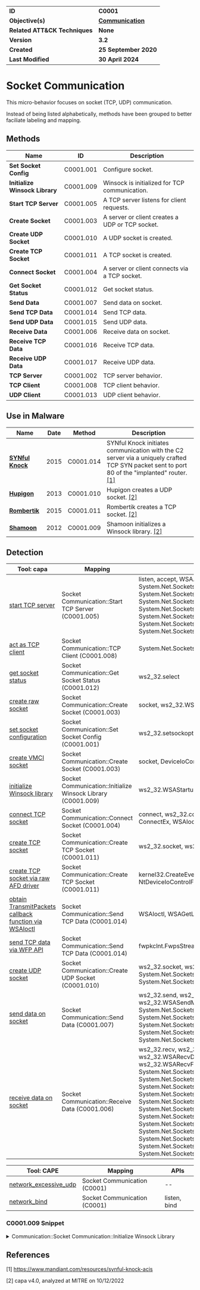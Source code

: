 <table>
<tr>
<td><b>ID</b></td>
<td><b>C0001</b></td>
</tr>
<tr>
<td><b>Objective(s)</b></td>
<td><b><a href="../communication">Communication</a></b></td>
</tr>
<tr>
<td><b>Related ATT&CK Techniques</b></td>
<td><b>None</b></td>
</tr>
<tr>
<td><b>Version</b></td>
<td><b>3.2</b></td>
</tr>
<tr>
<td><b>Created</b></td>
<td><b>25 September 2020</b></td>
</tr>
<tr>
<td><b>Last Modified</b></td>
<td><b>30 April 2024</b></td>
</tr>
</table>


# Socket Communication

This micro-behavior focuses on socket (TCP, UDP) communication. 

Instead of being listed alphabetically, methods have been grouped to better faciliate labeling and mapping.

## Methods

|Name|ID|Description|
|---|---|---|
|**Set Socket Config**|C0001.001|Configure socket.|
|**Initialize Winsock Library**|C0001.009|Winsock is initialized for TCP communication.|
|**Start TCP Server**|C0001.005|A TCP server listens for client requests.|
|**Create Socket**|C0001.003|A server or client creates a UDP or TCP socket.|
|**Create UDP Socket**|C0001.010|A UDP socket is created.|
|**Create TCP Socket**|C0001.011|A TCP socket is created.|
|**Connect Socket**|C0001.004|A server or client connects via a TCP socket.|
|**Get Socket Status**|C0001.012|Get socket status.|
|**Send Data**|C0001.007|Send data on socket.|
|**Send TCP Data**|C0001.014|Send TCP data.|
|**Send UDP Data**|C0001.015|Send UDP data.|
|**Receive Data**|C0001.006|Receive data on socket.|
|**Receive TCP Data**|C0001.016|Receive TCP data.|
|**Receive UDP Data**|C0001.017|Receive UDP data.|
|**TCP Server**|C0001.002|TCP server behavior.|
|**TCP Client**|C0001.008|TCP client behavior.|
|**UDP Client**|C0001.013|UDP client behavior.|

## Use in Malware

|Name|Date|Method|Description|
|---|---|---|---|
|[**SYNful Knock**](../../xample-malware/synful-knock.md)|2015|C0001.014|SYNful Knock initiates communication with the C2 server via a uniquely crafted TCP SYN packet sent to port 80 of the "implanted" router. [[1]](#1)|
|[**Hupigon**](../../xample-malware/hupigon.md)|2013|C0001.010|Hupigon creates a UDP socket. [[2]](#2)|
|[**Rombertik**](../../xample-malware/rombertik.md)|2015|C0001.011|Rombertik creates a TCP socket. [[2]](#2)|
|[**Shamoon**](../../xample-malware/shamoon.md)|2012|C0001.009|Shamoon initializes a Winsock library. [[2]](#2)|

## Detection

|Tool: capa|Mapping|APIs|
|---|---|---|
|[start TCP server](https://github.com/mandiant/capa-rules/blob/master/communication/tcp/serve/start-tcp-server.yml)|Socket Communication::Start TCP Server (C0001.005)|listen, accept, WSAAccept, System.Net.Sockets.TcpListener::Start, System.Net.Sockets.TcpListener::AcceptTcpClient, System.Net.Sockets.TcpListener::BeginAcceptTcpClient, System.Net.Sockets.TcpListener::AcceptTcpClientAsync, System.Net.Sockets.TcpListener::AcceptSocket, System.Net.Sockets.TcpListener::BeginAcceptSocket, System.Net.Sockets.TcpListener::AcceptSocketAsync|
|[act as TCP client](https://github.com/mandiant/capa-rules/blob/master/communication/tcp/client/act-as-tcp-client.yml)|Socket Communication::TCP Client (C0001.008)|System.Net.Sockets.TcpClient::ctor|
|[get socket status](https://github.com/mandiant/capa-rules/blob/master/communication/socket/get-socket-status.yml)|Socket Communication::Get Socket Status (C0001.012)|ws2_32.select|
|[create raw socket](https://github.com/mandiant/capa-rules/blob/master/communication/socket/create-raw-socket.yml)|Socket Communication::Create Socket (C0001.003)|socket, ws2_32.WSASocketA|
|[set socket configuration](https://github.com/mandiant/capa-rules/blob/master/communication/socket/set-socket-configuration.yml)|Socket Communication::Set Socket Config (C0001.001)|ws2_32.setsockopt, ws2_32.ioctlsocket|
|[create VMCI socket](https://github.com/mandiant/capa-rules/blob/master/communication/socket/create-vmci-socket.yml)|Socket Communication::Create Socket (C0001.003)|socket, DeviceIoControl, socket, ioctl|
|[initialize Winsock library](https://github.com/mandiant/capa-rules/blob/master/communication/socket/initialize-winsock-library.yml)|Socket Communication::Initialize Winsock Library (C0001.009)|ws2_32.WSAStartup|
|[connect TCP socket](https://github.com/mandiant/capa-rules/blob/master/communication/socket/tcp/connect-tcp-socket.yml)|Socket Communication::Connect Socket (C0001.004)|connect, ws2_32.connect, ws2_32.WSAConnect, ConnectEx, WSAIoctl, setsockopt, bind|
|[create TCP socket](https://github.com/mandiant/capa-rules/blob/master/communication/socket/tcp/create-tcp-socket.yml)|Socket Communication::Create TCP Socket (C0001.011)|ws2_32.socket, ws2_32.WSASocket, socket|
|[create TCP socket via raw AFD driver](https://github.com/mandiant/capa-rules/blob/master/communication/socket/tcp/create-tcp-socket-via-raw-afd-driver.yml)|Socket Communication::Create TCP Socket (C0001.011)|kernel32.CreateEvent, NtCreateFile, NtDeviceIoControlFile, kernel32.WaitForSingleObject|
|[obtain TransmitPackets callback function via WSAIoctl](https://github.com/mandiant/capa-rules/blob/master/communication/socket/tcp/send/obtain-transmitpackets-callback-function-via-wsaioctl.yml)|Socket Communication::Send TCP Data (C0001.014)|WSAIoctl, WSAGetLastError|
|[send TCP data via WFP API](https://github.com/mandiant/capa-rules/blob/master/communication/socket/tcp/send/send-tcp-data-via-wfp-api.yml)|Socket Communication::Send TCP Data (C0001.014)|fwpkclnt.FwpsStreamInjectAsync0|
|[create UDP socket](https://github.com/mandiant/capa-rules/blob/master/communication/socket/udp/send/create-udp-socket.yml)|Socket Communication::Create UDP Socket (C0001.010)|ws2_32.socket, ws2_32.WSASocket, socket, System.Net.Sockets.Socket::ctor, System.Net.Sockets.UdpClient::ctor|
|[send data on socket](https://github.com/mandiant/capa-rules/blob/master/communication/socket/send/send-data-on-socket.yml)|Socket Communication::Send Data (C0001.007)|ws2_32.send, ws2_32.sendto, ws2_32.WSASend, ws2_32.WSASendMsg, ws2_32.WSASendTo, send, System.Net.Sockets.Socket::Send, System.Net.Sockets.Socket::SendAsync, System.Net.Sockets.Socket::SendTo, System.Net.Sockets.Socket::SendToAsync, System.Net.Sockets.UdpClient::Send|
|[receive data on socket](https://github.com/mandiant/capa-rules/blob/master/communication/socket/receive/receive-data-on-socket.yml)|Socket Communication::Receive Data (C0001.006)|ws2_32.recv, ws2_32.recvfrom, ws2_32.WSARecv, ws2_32.WSARecvDisconnect, ws2_32.WSARecvEx, ws2_32.WSARecvFrom, ws2_32.WSARecvMsg, recv, System.Net.Sockets.Socket::Receive, System.Net.Sockets.Socket::ReceiveAsync, System.Net.Sockets.Socket::ReceiveFrom, System.Net.Sockets.Socket::ReceiveFromAsync, System.Net.Sockets.Socket::ReceiveMessageFrom, System.Net.Sockets.Socket::ReceiveMessageFromAsync, System.Net.Sockets.Socket::BeginReceive, System.Net.Sockets.Socket::BeginReceiveFrom, System.Net.Sockets.Socket::BeginReceiveMessageFrom, System.Net.Sockets.Socket::EndReceive, System.Net.Sockets.Socket::EndReceiveFrom, System.Net.Sockets.Socket::EndReceiveMessageFrom|

|Tool: CAPE|Mapping|APIs|
|---|---|---|
|[network_excessive_udp](https://github.com/CAPESandbox/community/tree/master/modules/signatures/all/network_excessive_udp.py)|Socket Communication (C0001)|--|
|[network_bind](https://github.com/CAPESandbox/community/tree/master/modules/signatures/windows/network_bind.py)|Socket Communication (C0001)|listen, bind|

### C0001.009 Snippet
<details>
<summary> Communication::Socket Communication::Initialize Winsock Library </summary>
SHA256: 000b535ab2a4fec86e2d8254f8ed65c6ebd37309ed68692c929f8f93a99233f6
Location: 0x472C92
<pre>
push    eax     ; pointer to WSADATA structure that the call to start Winsock will populate with the Windows socket data
push    0x101   ; highest version of Winsock permitted for use in this application -- in this case, version 1.1 (major version in lowest-order byte, minor version in highest-order byte)
call    WSOCK.DLL::WSAStartup   ; Initiate the Winsock DLL
</pre>
</details>

## References

<a name="1">[1]</a> https://www.mandiant.com/resources/synful-knock-acis

<a name="2">[2]</a> capa v4.0, analyzed at MITRE on 10/12/2022

